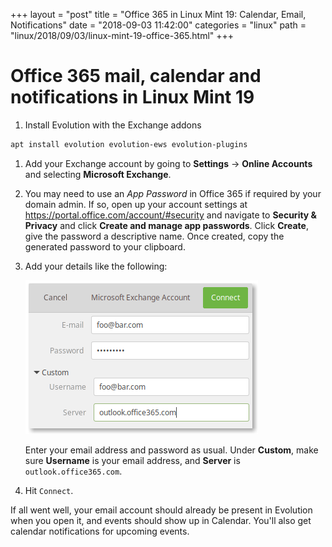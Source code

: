 +++
layout = "post"
title = "Office 365 in Linux Mint 19: Calendar, Email, Notifications"
date = "2018-09-03 11:42:00"
categories = "linux"
path = "linux/2018/09/03/linux-mint-19-office-365.html"
+++

# Office 365 mail, calendar and notifications in Linux Mint 19

1. Install Evolution with the Exchange addons

```bash
apt install evolution evolution-ews evolution-plugins
```

1. Add your Exchange account by going to **Settings** -> **Online Accounts** and selecting
   **Microsoft Exchange**.
1. You may need to use an _App Password_ in Office 365 if required by your domain admin. If so, open
   up your account settings at <https://portal.office.com/account/#security> and navigate to
   **Security & Privacy** and click **Create and manage app passwords**. Click **Create**, give the
   password a descriptive name. Once created, copy the generated password to your clipboard.
1. Add your details like the following:

   ![Office365 login details](/assets/images/mint-o365-details.png)

   Enter your email address and password as usual. Under **Custom**, make sure **Username** is your
   email address, and **Server** is `outlook.office365.com`.

1. Hit `Connect`.

If all went well, your email account should already be present in Evolution when you open it, and
events should show up in Calendar. You'll also get calendar notifications for upcoming events.
